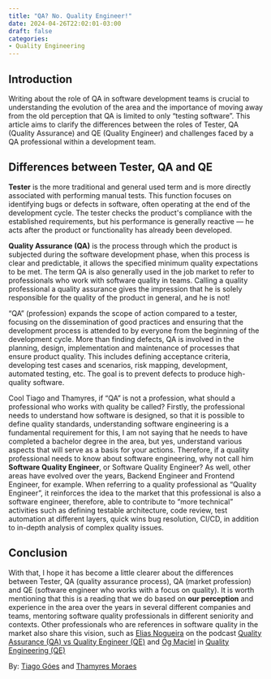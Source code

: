 ```yaml
---
title: "QA? No. Quality Engineer!"
date: 2024-04-26T22:02:01-03:00
draft: false
categories:
- Quality Engineering
---
```


## Introduction

Writing about the role of QA in software development teams is crucial to understanding the evolution of the area and the importance of moving away from the old perception that QA is limited to only “testing software”. This article aims to clarify the differences between the roles of Tester, QA (Quality Assurance) and QE (Quality Engineer) and challenges faced by a QA professional within a development team.

## Differences between Tester, QA and QE

**Tester** is the more traditional and general used term and is more directly associated with performing manual tests. This function focuses on identifying bugs or defects in software, often operating at the end of the development cycle. The tester checks the product's compliance with the established requirements, but his performance is generally reactive — he acts after the product or functionality has already been developed.

**Quality Assurance (QA)** is the process through which the product is subjected during the software development phase, when this process is clear and predictable, it allows the specified minimum quality expectations to be met. The term QA is also generally used in the job market to refer to professionals who work with software quality in teams. Calling a quality professional a quality assurance gives the impression that he is solely responsible for the quality of the product in general, and he is not!

“QA” (profession) expands the scope of action compared to a tester, focusing on the dissemination of good practices and ensuring that the development process is attended to by everyone from the beginning of the development cycle. More than finding defects, QA is involved in the planning, design, implementation and maintenance of processes that ensure product quality. This includes defining acceptance criteria, developing test cases and scenarios, risk mapping, development, automated testing, etc. The goal is to prevent defects to produce high-quality software.

Cool Tiago and Thamyres, if “QA” is not a profession, what should a professional who works with quality be called?
Firstly, the professional needs to understand how software is designed, so that it is possible to define quality standards, understanding software engineering is a fundamental requirement for this, I am not saying that he needs to have completed a bachelor degree in the area, but yes, understand various aspects that will serve as a basis for your actions. Therefore, if a quality professional needs to know about software engineering, why not call him **Software Quality Engineer**, or Software Quality Engineer? As well, other areas have evolved over the years, Backend Engineer and Frontend Engineer, for example.
When referring to a quality professional as “Quality Engineer”, it reinforces the idea to the market that this professional is also a software engineer, therefore, able to contribute to “more technical” activities such as defining testable architecture, code review, test automation at different layers, quick wins bug resolution, CI/CD, in addition to in-depth analysis of complex quality issues.

## Conclusion

With that, I hope it has become a little clearer about the differences between Tester, QA (quality assurance process), QA (market profession) and QE (software engineer who works with a focus on quality). It is worth mentioning that this is a reading that we do based on **our perception** and experience in the area over the years in several different companies and teams, mentoring software quality professionals in different seniority and contexts. Other professionals who are references in software quality in the market also share this vision, such as [Elias Nogueira](https://www.linkedin.com/in/eliasnogueira/) on the podcast [Quality Assurance (QA) vs Quality Engineer (QE)](https://www.youtube.com/watch?v=-ctD3J7-yUo&t=1s&ab_channel=Zup) and [Og Maciel](https://www.linkedin.com/in/ogmaciel) in [Quality Engineering (QE)](https://www.youtube.com/watch?v=AQzMk0j41S0&ab_channel=EduardoMendes)

By: [Tiago Góes](https://www.linkedin.com/in/tiagogs/) and [Thamyres Moraes](https://www.linkedin.com/in/thamyres-moraes)
